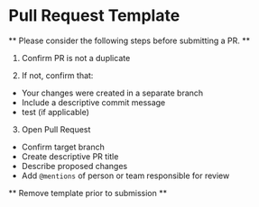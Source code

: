 # Pull Request Template

** Please consider the following steps before submitting a PR. **

1. Confirm PR is not a duplicate
   
2. If not, confirm that:
   
 - Your changes were created in a separate branch
 - Include a descriptive commit message
 - test (if applicable)
   
3. Open Pull Request
   
 - Confirm target branch
 - Create descriptive PR title
 - Describe proposed changes
 - Add `@mentions` of person or team responsible for review

** Remove template prior to submission **


